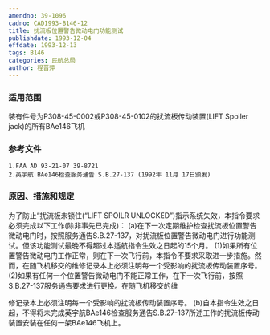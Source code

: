 ```yaml
---
amendno: 39-1096
cadno: CAD1993-B146-12
title: 扰流板位置警告微动电门功能测试
publishdate: 1993-12-04
effdate: 1993-12-13
tags: B146
categories: 民航总局
author: 程晋萍
---
```


### 适用范围 
装有件号为P308-45-0002或P308-45-0102的扰流板传动装置(LIFT Spoiler jack)的所有BAe146飞机

<!--more-->
### 参考文件
    1.FAA AD 93-21-07 39-8721 
    2.英宇航 BAe146检查服务通告 S.B.27-137 (1992年 11月 17日颁发) 

### 原因、措施和规定 
为了防止“扰流板未锁住(“LIFT SPOILR UNLOCKED”)指示系统失效，本指令要求必须完成以下工作(除非事先已完成)： 
    (a)在下一次定期维护检查扰流板位置警告微动电门时，按照服务通告S.B.27-137，对扰流板位置警告微动电门进行功能测试。但该功能测试最晚不得超过本适航指令生效之日起的15个月。 
      (1)如果所有位置警告微动电门工作正常，则在下一次飞行前，本指令不要求采取进一步措施。然而，在随飞机移交的维修记录本上必须注明每一个受影响的扰流板传动装置序号。 
      (2)如果有任何一个位置警告微动电门不能正常工作，在下一次飞行前，按照S.B.27-137服务通告要求进行更换。在随飞机移交的维

  
修记录本上必须注明每一个受影响的扰流板传动装置序号。 
    (b)自本指令生效之日起，不得将未完成英宇航BAe146检查服务通告S.B.27-137所述工作的扰流板传动装置安装在任何一架BAe146飞机上。
